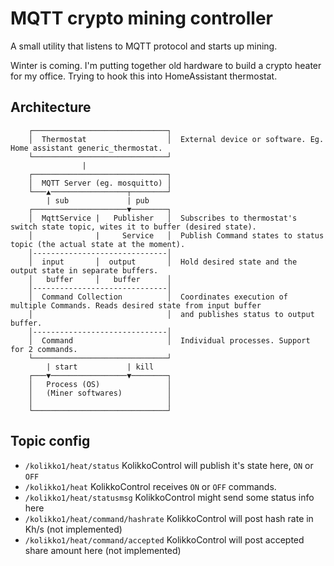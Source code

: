 # MQTT crypto mining controller

A small utility that listens to MQTT protocol and starts up mining.

Winter is coming. I'm putting together old hardware to build a crypto heater for my office. Trying to hook this into
HomeAssistant thermostat.

## Architecture

```asciiflow
    ┌──────────────────────────────┐  
    │  Thermostat                  │  External device or software. Eg. Home assistant generic_thermostat.
    └──────────────────────────────┘  
                |                     
    ┌──────────────────────────────┐  
    │  MQTT Server (eg. mosquitto) │   
    └───▲─────────────────┬────────┘  
        | sub             | pub
    ┌─────────────────────▼────────┐  
    │  MqttService |   Publisher   │  Subscribes to thermostat's switch state topic, wites it to buffer (desired state).
    │              |     Service   │  Publish Command states to status topic (the actual state at the moment).
    │------------------------------│
    │  input       │  output       │  Hold desired state and the output state in separate buffers.
    │   buffer     │   buffer      │  
    │------------------------------│
    │  Command Collection          │  Coordinates execution of multiple Commands. Reads desired state from input buffer  
    │                              │  and publishes status to output buffer.
    │------------------------------│
    │  Command                     │  Individual processes. Support for 2 commands.
    └──────────────────────────────┘  
        | start           | kill
    ┌───▼─────────────────▼────────┐  
    │   Process (OS)               │  
    │   (Miner softwares)          │ 
    │                              │ 
    └──────────────────────────────┘ 
```

## Topic config

* `/kolikko1/heat/status` KolikkoControl will publish it's state here, `ON` or `OFF`
* `/kolikko1/heat` KolikkoControl receives `ON` or `OFF` commands.
* `/kolikko1/heat/statusmsg` KolikkoControl might send some status info here
* `/kolikko1/heat/command/hashrate` KolikkoControl will post hash rate in Kh/s (not implemented)
* `/kolikko1/heat/command/accepted` KolikkoControl will post accepted share amount here (not implemented) 


